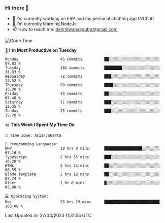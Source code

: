 ### Hi there 👋

- 🔭 I’m currently working on ERP and my personal chatting app (NChat)
- 🌱 I’m currently learning NodeJs
- 📫 How to reach me: denridwansaputra@gmail.com


<!--START_SECTION:waka-->
![Code Time](http://img.shields.io/badge/Code%20Time-3%2C034%20hrs%2012%20mins-blue)

📅 **I'm Most Productive on Tuesday** 

```text
Monday                   45 commits          ██░░░░░░░░░░░░░░░░░░░░░░░   07.83 % 
Tuesday                  183 commits         ████████░░░░░░░░░░░░░░░░░   31.83 % 
Wednesday                72 commits          ███░░░░░░░░░░░░░░░░░░░░░░   12.52 % 
Thursday                 88 commits          ████░░░░░░░░░░░░░░░░░░░░░   15.30 % 
Friday                   43 commits          ██░░░░░░░░░░░░░░░░░░░░░░░   07.48 % 
Saturday                 71 commits          ███░░░░░░░░░░░░░░░░░░░░░░   12.35 % 
Sunday                   73 commits          ███░░░░░░░░░░░░░░░░░░░░░░   12.70 % 
```


📊 **This Week I Spent My Time On** 

```text
🕑︎ Time Zone: Asia/Jakarta

💬 Programming Languages: 
PHP                      19 hrs 8 mins       █████████████████░░░░░░░░   67.16 % 
TypeScript               2 hrs 55 mins       ███░░░░░░░░░░░░░░░░░░░░░░   10.28 % 
HTML                     2 hrs 26 mins       ██░░░░░░░░░░░░░░░░░░░░░░░   08.55 % 
Blade Template           2 hrs 12 mins       ██░░░░░░░░░░░░░░░░░░░░░░░   07.74 % 
Other                    1 hr 8 mins         █░░░░░░░░░░░░░░░░░░░░░░░░   03.98 % 

💻 Operating System: 
Mac                      28 hrs 29 mins      █████████████████████████   100.00 % 
```


 Last Updated on 27/04/2023 11:31:55 UTC
<!--END_SECTION:waka-->
